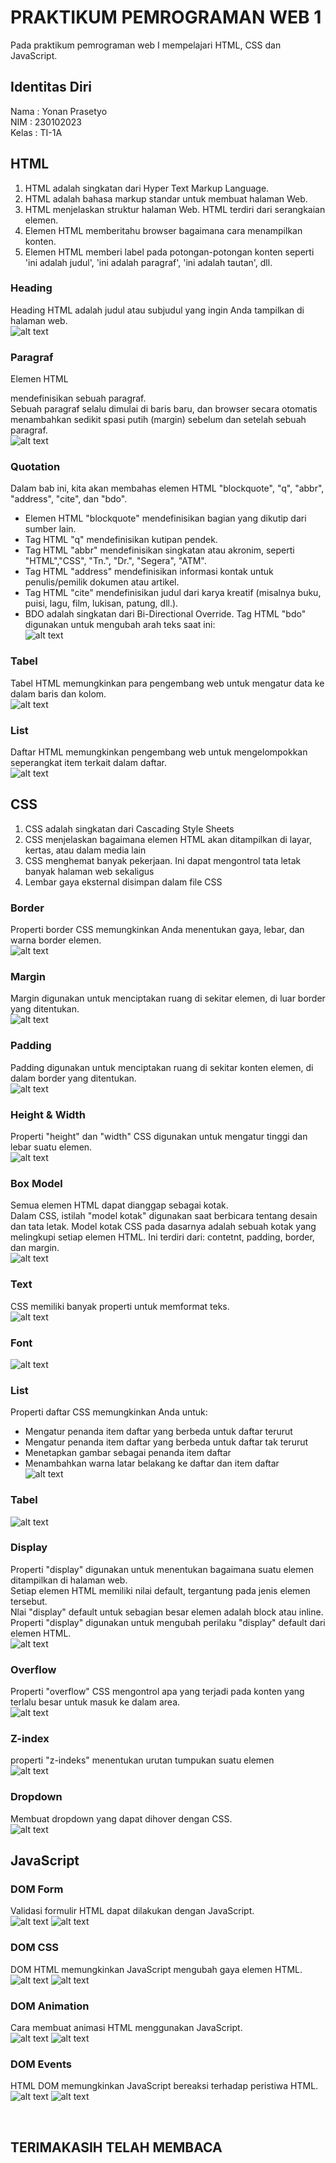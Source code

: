 # PRAKTIKUM PEMROGRAMAN WEB 1
Pada praktikum pemrograman web I mempelajari HTML, CSS dan JavaScript.

## Identitas Diri
Nama : Yonan Prasetyo <br>
NIM : 230102023 <br>
Kelas : TI-1A <br>

## HTML
1. HTML adalah singkatan dari Hyper Text Markup Language. 
2. HTML adalah bahasa markup standar untuk membuat halaman Web. 
3. HTML menjelaskan struktur halaman Web. HTML terdiri dari serangkaian elemen. 
4. Elemen HTML memberitahu browser bagaimana cara menampilkan konten. 
5. Elemen HTML memberi label pada potongan-potongan konten seperti 'ini adalah judul', 'ini adalah paragraf', 'ini adalah tautan', dll.

### Heading
Heading HTML adalah judul atau subjudul yang ingin Anda tampilkan di halaman web. <br>
![alt text](img/01-heading.png)

### Paragraf
Elemen HTML <p> mendefinisikan sebuah paragraf. <br> 
Sebuah paragraf selalu dimulai di baris baru, dan browser secara otomatis menambahkan sedikit spasi putih (margin) sebelum dan setelah sebuah paragraf. <br>
![alt text](img/02-paragraph.png)

### Quotation
Dalam bab ini, kita akan membahas elemen HTML "blockquote", "q", "abbr", "address", "cite", dan "bdo". <br>
- Elemen HTML "blockquote" mendefinisikan bagian yang dikutip dari sumber lain.
- Tag HTML "q" mendefinisikan kutipan pendek.
- Tag HTML "abbr" mendefinisikan singkatan atau akronim, seperti "HTML","CSS", "Tn.", "Dr.", "Segera", "ATM".
- Tag HTML "address" mendefinisikan informasi kontak untuk penulis/pemilik dokumen atau artikel.
- Tag HTML "cite" mendefinisikan judul dari karya kreatif (misalnya buku, puisi, lagu, film, lukisan, patung, dll.).
- BDO adalah singkatan dari Bi-Directional Override. Tag HTML "bdo" digunakan untuk mengubah arah teks saat ini: <br>
![alt text](img/03-Quotation.png)

### Tabel
Tabel HTML memungkinkan para pengembang web untuk mengatur data ke dalam baris dan kolom. <br>
![alt text](img/05-table.png)

### List
Daftar HTML memungkinkan pengembang web untuk mengelompokkan seperangkat item terkait dalam daftar. <br>
![alt text](img/04-list.png)

## CSS
1. CSS adalah singkatan dari Cascading Style Sheets 
2. CSS menjelaskan bagaimana elemen HTML akan ditampilkan di layar, kertas, atau dalam media lain 
3. CSS menghemat banyak pekerjaan. Ini dapat mengontrol tata letak banyak halaman web sekaligus 
4. Lembar gaya eksternal disimpan dalam file CSS

### Border
Properti border CSS memungkinkan Anda menentukan gaya, lebar, dan warna border elemen.<br>
![alt text](img/06-border.png)

### Margin
Margin digunakan untuk menciptakan ruang di sekitar elemen, di luar border yang ditentukan. <br>
![alt text](img/07-margin.png)

### Padding
Padding digunakan untuk menciptakan ruang di sekitar konten elemen, di dalam border yang ditentukan. <br>
![alt text](img/08-padding.png)

### Height & Width
Properti "height" dan "width" CSS digunakan untuk mengatur tinggi dan lebar suatu elemen. <br>
![alt text](img/09-height-width.png)

### Box Model
Semua elemen HTML dapat dianggap sebagai kotak. <br>
Dalam CSS, istilah "model kotak" digunakan saat berbicara tentang desain dan tata letak. Model kotak CSS pada dasarnya adalah sebuah kotak yang melingkupi setiap elemen HTML. Ini terdiri dari: contetnt, padding, border, dan margin. <br>
![alt text](img/10-box-model.png)

### Text
CSS memiliki banyak properti untuk memformat teks. <br>
![alt text](img/11-text.png)

### Font
![alt text](img/12-font.png)

### List
Properti daftar CSS memungkinkan Anda untuk: <br>
- Mengatur penanda item daftar yang berbeda untuk daftar terurut 
- Mengatur penanda item daftar yang berbeda untuk daftar tak terurut 
- Menetapkan gambar sebagai penanda item daftar 
- Menambahkan warna latar belakang ke daftar dan item daftar <br>
![alt text](img/13-list.png)

### Tabel
![alt text](img/14-table.png)

### Display
Properti "display" digunakan untuk menentukan bagaimana suatu elemen ditampilkan di halaman web. <br>
Setiap elemen HTML memiliki nilai default, tergantung pada jenis elemen tersebut. <br>
Nlai "display" default untuk sebagian besar elemen adalah block atau inline. Properti "display" digunakan untuk mengubah perilaku "display" default dari elemen HTML. <br>
![alt text](img/15-display.png)

### Overflow
Properti "overflow" CSS mengontrol apa yang terjadi pada konten yang terlalu besar untuk masuk ke dalam area. <br>
![alt text](img/16-overflow.png)

### Z-index
properti "z-indeks" menentukan urutan tumpukan suatu elemen <br>
![alt text](img/17-Z-INDEX.png)

### Dropdown
Membuat dropdown yang dapat dihover dengan CSS. <br>
![alt text](img/18-dropdown.png)

## JavaScript

### DOM Form
Validasi formulir HTML dapat dilakukan dengan JavaScript. <br>
![alt text](img/19-form1.png)
![alt text](img/19-form2.png)

### DOM CSS
DOM HTML memungkinkan JavaScript mengubah gaya elemen HTML. <br>
![alt text](img/20-domcss1.png)
![alt text](img/20-domcss2.png)

### DOM Animation
Cara membuat animasi HTML menggunakan JavaScript. <br>
![alt text](img/21-animation1.png)
![alt text](img/21-animation2.png)

### DOM Events
HTML DOM memungkinkan JavaScript bereaksi terhadap peristiwa HTML. <br>
![alt text](img/22-events1.png)
![alt text](img/22-events2.png)

<br>

## TERIMAKASIH TELAH MEMBACA